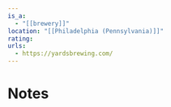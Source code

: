 ```yaml
---
is_a:
  - "[[brewery]]"
location: "[[Philadelphia (Pennsylvania)]]"
rating: 
urls:
  - https://yardsbrewing.com/
---
```

# Notes
